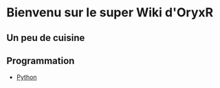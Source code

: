 Bienvenu sur le super Wiki d'OryxR
==================================

Un peu de cuisine
-----------------

Programmation
-------------
- [Python](Python--sommaire)